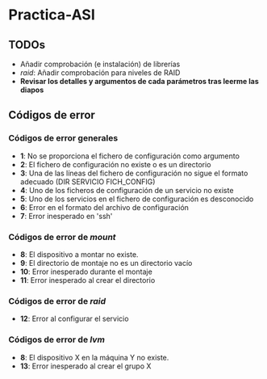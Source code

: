 # Practica-ASI

## TODOs
- Añadir comprobación (e instalación) de librerías
- *raid*: Añadir comprobación para niveles de RAID
- **Revisar los detalles y argumentos de cada parámetros tras leerme las diapos**

## Códigos de error
### Códigos de error generales
- **1**: No se proporciona el fichero de configuración como argumento
- **2**: El fichero de configuración no existe o es un directorio
- **3**: Una de las líneas del fichero de configuración no sigue el formato adecuado (DIR SERVICIO FICH_CONFIG)
- **4**: Uno de los ficheros de configuración de un servicio no existe
- **5**: Uno de los servicios en el fichero de configuración es desconocido
- **6**: Error en el formato del archivo de configuración
- **7**: Error inesperado en 'ssh'

### Códigos de error de *mount*
- **8**: El dispositivo a montar no existe.
- **9**: El directorio de montaje no es un directorio vacío
- **10**: Error inesperado durante el montaje
- **11**: Error inesperado al crear el directorio

### Códigos de error de *raid*
- **12**: Error al configurar el servicio

### Códigos de error de *lvm*
- **8**: El dispositivo X en la máquina Y no existe.
- **13**: Error inesperado al crear el grupo X
